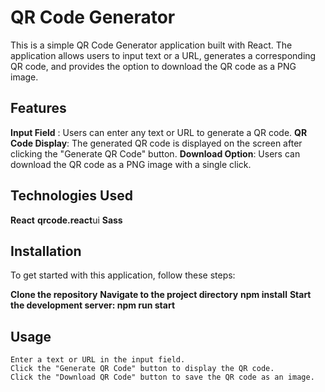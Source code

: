 # QR Code Generator

This is a simple QR Code Generator application built with React. The application allows users to input text or a URL, generates a corresponding QR code, and provides the option to download the QR code as a PNG image.

## Features

   **Input Field** : Users can enter any text or URL to generate a QR code.
   **QR Code Display**: The generated QR code is displayed on the screen after clicking the "Generate QR Code" button.
   **Download Option**: Users can download the QR code as a PNG image with a single click.

## Technologies Used

   **React**
    **qrcode.react**ui
    **Sass**

## Installation

To get started with this application, follow these steps:

   **Clone the repository**
   **Navigate to the project directory**
   **npm install**
   **Start the development server: npm run start**

## Usage

    Enter a text or URL in the input field.
    Click the "Generate QR Code" button to display the QR code.
    Click the "Download QR Code" button to save the QR code as an image.
